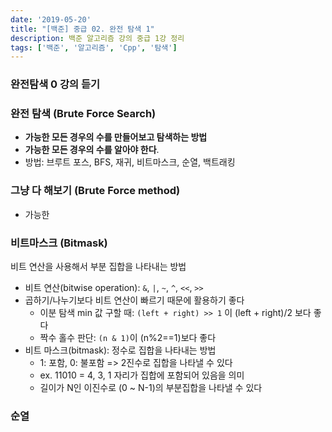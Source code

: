 ```yaml
---
date: '2019-05-20'
title: "[백준] 중급 02. 완전 탐색 1"
description: 백준 알고리즘 강의 중급 1강 정리
tags: ['백준', '알고리즘', 'Cpp', '탐색']
---
```

> 

### 완전탐색 0 강의 듣기

### 완전 탐색 (Brute Force Search)
- __가능한 모든 경우의 수를 만들어보고 탐색하는 방법__
- __가능한 모든 경우의 수를 알아야 한다__.
- 방법: 브루트 포스, BFS, 재귀, 비트마스크, 순열, 백트래킹

### 그냥 다 해보기 (Brute Force method)
- 가능한

### 비트마스크 (Bitmask)
비트 연산을 사용해서 부분 집합을 나타내는 방법
- 비트 연산(bitwise operation): `&`, `|`, `~`, `^`, `<<`, `>>`
- 곱하기/나누기보다 비트 연산이 빠르기 때문에 활용하기 좋다
    - 이분 탐색 min 값 구할 때: `(left + right) >> 1` 이 (left + right)/2 보다 좋다
    - 짝수 홀수 판단: `(n & 1)`이 (n%2==1)보다 좋다
- 비트 마스크(bitmask): 정수로 집합을 나타내는 방법
    - 1: 포함, 0: 불포함 => 2진수로 집합을 나타낼 수 있다
    - ex. 11010 = 4, 3, 1 자리가 집합에 포함되어 있음을 의미
    - 길이가 N인 이진수로 (0 ~ N-1)의 부분집합을 나타낼 수 있다

### 순열